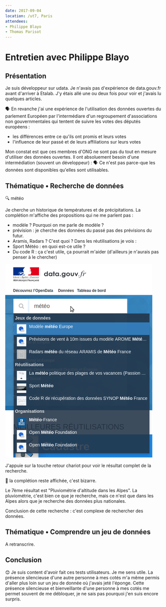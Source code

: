```yaml
---
date: 2017-09-04
location: /ut7, Paris
attendees:
- Philippe Blayo
- Thomas Parisot
---
```


# Entretien avec Philippe Blayo

## Présentation

Je suis développeur sur udata. Je n'avais pas d'expérience de data.gouv.fr avant d'arriver à Etalab. J'y étais allé une ou deux fois pour voir et j'avais lu quelques articles.

🗣 En revanche j'ai une expérience de l'utilisation des données ouvertes du parlement Européen par l'intermédiare d'un regroupement d'associations non gouvernmentales qui tentent de suivre les votes des députés européens :
- les différences entre ce qu'ils ont promis et leurs votes
- l'influence de leur passé et de leurs affiliations sur leurs votes

Mon constat est que ces membres d'ONG ne sont pas du tout en mesure d'utiliser des données ouvertes. Il ont absoluement besoin d'une intermédiation (souvent un développeur) :
🗣 Ce n'est pas parce-que les données sont disponibles qu'elles sont utilisables.

## Thématique • Recherche de données

🔍 météo

Je cherche un historique de températures et de précipitations.
La complétion m'affiche des propositions qui ne me parlent pas :
- modèle ? Pourquoi on me parle de modèle ?
- prévision : je cherche des données du passé pas des prévisions du futur.
- Aramis, Radars ? C'est quoi ?
Dans les réutilisations je vois :
- Sport Météo : en quoi est-ce utile ?
- Du code R : ça c'est utile, ça pourrait m'aider (d'ailleurs je n'aurais pas penser à le chercher)


![](recherche-meteo.png)

J'appuie sur la touche retour chariot pour voir le résultat complet de la recherche.

🤔 la complétion reste affichée, c'est bizarre.

Le 7ème résultat est "Pluviométrie d'altitude dans les Alpes". La pluviométrie, c'est bien ce que je recherche, mais ce n'est que dans les Alpes alors que je recherche des données plus nationales.

Conclusion de cette recherche : c'est complexe de rechercher des données.


## Thématique • Comprendre un jeu de données

A retranscrire.

## Conclusion

😊 Je suis content d'avoir fait ces tests utilisateurs. Je me sens utile. La présence silencieuse d'une autre personne à mes cotés m'a même permis d'aller plus loin sur un jeu de donnée où j'avais jeté l'éponge. Cette présence silencieuse et bienveillante d'une personne à mes cotés me permet souvent de me débloquer, je ne sais pas pourquoi j'en suis encore surpris.
